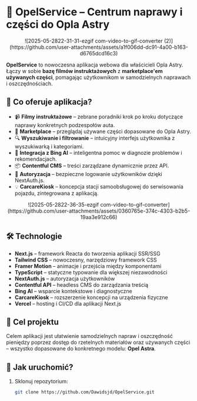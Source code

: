 # 🔧 OpelService – Centrum naprawy i części do Opla Astry
<div align="center">
![2025-05-2822-31-31-ezgif com-video-to-gif-converter (2)](https://github.com/user-attachments/assets/a1f006dd-dc91-4a00-b163-d6765dcd16c3)
</div>

**OpelService** to nowoczesna aplikacja webowa dla właścicieli Opla Astry. Łączy w sobie **bazę filmów instruktażowych** z **marketplace'em używanych części**, pomagając użytkownikom w samodzielnych naprawach i oszczędnościach.

## 🚗 Co oferuje aplikacja?

- 📹 **Filmy instruktażowe** – zebrane poradniki krok po kroku dotyczące naprawy konkretnych podzespołów auta.
- 🛒 **Marketplace** – przeglądaj używane części dopasowane do Opla Astry.
- 🔍 **Wyszukiwanie i filtrowanie** – intuicyjny interfejs użytkownika z wyszukiwarką i kategoriami.
- 🧠 **Integracja z Bing AI** – inteligentna pomoc w diagnozie problemów i rekomendacjach.
- 📦 **Contentful CMS** – treści zarządzane dynamicznie przez API.
- 🔐 **Autoryzacja** – bezpieczne logowanie użytkowników dzięki NextAuth.js.
- 💡 **CarcareKiosk** – koncepcja stacji samoobsługowej do serwisowania pojazdu, zintegrowana z aplikacją.

<div align="center">
![2025-05-2822-36-35-ezgif com-video-to-gif-converter](https://github.com/user-attachments/assets/0360765e-374c-4303-b2b5-19aa3e912c66)
</div>

## 🛠 Technologie

- **Next.js** – framework Reacta do tworzenia aplikacji SSR/SSG
- **Tailwind CSS** – nowoczesny, narzędziowy framework CSS
- **Framer Motion** – animacje i przejścia między komponentami
- **TypeScript** – statyczne typowanie dla większej niezawodności
- **NextAuth.js** – autoryzacja użytkowników
- **Contentful API** – headless CMS do zarządzania treścią
- **Bing AI** – wsparcie kontekstowe i diagnostyczne
- **CarcareKiosk** – rozszerzenie koncepcji na urządzenia fizyczne
- **Vercel** – hosting i CI/CD dla aplikacji Next.js

## 🧠 Cel projektu

Celem aplikacji jest ułatwienie samodzielnych napraw i oszczędność pieniędzy poprzez dostęp do rzetelnych materiałów oraz używanych części – wszystko dopasowane do konkretnego modelu: **Opel Astra**.

## 🚀 Jak uruchomić?

1. Sklonuj repozytorium:
   ```bash
   git clone https://github.com/Dawidsjd/OpelService.git
